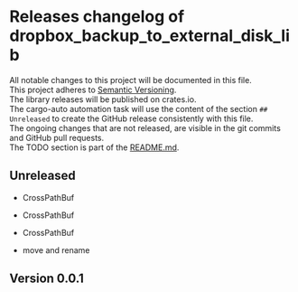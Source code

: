 # Releases changelog of dropbox_backup_to_external_disk_lib

All notable changes to this project will be documented in this file.  
This project adheres to [Semantic Versioning](https://semver.org/spec/v2.0.0.html).  
The library releases will be published on crates.io.  
The cargo-auto automation task will use the content of the section `## Unreleased` to create
the GitHub release consistently with this file.  
The ongoing changes that are not released, are visible in the git commits and GitHub pull requests.  
The TODO section is part of the [README.md](https://github.com/bestia-dev/dropbox_backup_to_external_disk_lib).  

## Unreleased

- CrossPathBuf

- CrossPathBuf

- CrossPathBuf

- move and rename

## Version 0.0.1

